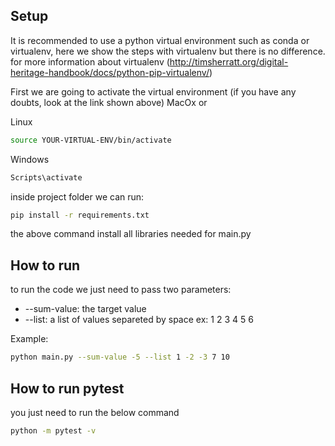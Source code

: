 ## Setup

It is recommended to use a python virtual environment such as conda or virtualenv, here we  show the steps with virtualenv but there is no difference.
for more information about virtualenv (http://timsherratt.org/digital-heritage-handbook/docs/python-pip-virtualenv/)

First we are going to activate the virtual environment (if you have any doubts, look at the link shown above)
MacOx or 

Linux
```bash
source YOUR-VIRTUAL-ENV/bin/activate
```

Windows 
```bash
Scripts\activate
```

inside project folder we can run:

```bash
pip install -r requirements.txt 
```

the above command install all libraries needed for main.py

## How to run

to run the code we just need to pass two parameters:

- --sum-value: the target value
- --list: a list of values separeted by space ex: 1 2 3 4 5 6

Example:

```bash
python main.py --sum-value -5 --list 1 -2 -3 7 10
```

## How to run pytest

you just need to run the below command 

```bash
python -m pytest -v
```

